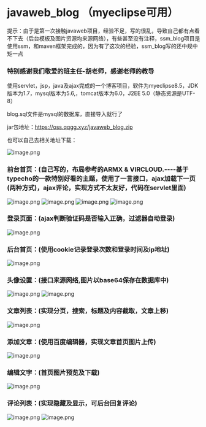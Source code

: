 # javaweb_blog （myeclipse可用）

提示：由于是第一次接触javaweb项目，经验不足，写的很乱，导致自己都有点看不下去（后台模板及图片资源均来源网络），有些甚至没有注释，ssm_blog项目是使用ssm，和maven框架完成的，因为有了这次的经验，ssm_blog写的还中规中矩一点

### 特别感谢我们敬爱的班主任-胡老师，感谢老师的教导

使用servlet，jsp，java及ajax完成的一个博客项目，软件为myeclipse8.5，JDK版本为1.7，mysql版本为5.6,，tomcat版本为6.0，J2EE 5.0（静态资源是UTF-8）

blog.sql文件是mysql的数据库，直接导入就行了

jar包地址：https://oss.qqgg.xyz/javaweb_blog.zip

也可以自己去相关地址下载：

![image.png](http://ww1.sinaimg.cn/large/005KupFKgy1gcml5xlcwyj309g08umxc.jpg)




### 前台首页：(自己写的，布局参考的ARMX & VIRCLOUD.----基于typecho的一款特别好看的主题，使用了一言接口，ajax加载下一页(两种方式)，ajax评论，实现方式不太友好，代码在servlet里面)
![image.png](http://ww1.sinaimg.cn/large/005KupFKgy1gckqld7zhkj31hc0q7nla.jpg)
![image.png](http://ww1.sinaimg.cn/large/005KupFKgy1gckqlnv2pzj31hc0q7dkl.jpg)
![image.png](http://ww1.sinaimg.cn/large/005KupFKgy1gckqm9dse3j31hc0q5aij.jpg)
![image.png](http://ww1.sinaimg.cn/large/005KupFKgy1gckqnt9vkwj31hc0q6q6w.jpg)


### 登录页面：(ajax判断验证码是否输入正确，过滤器自动登录)
![image.png](http://ww1.sinaimg.cn/large/005KupFKgy1gckpyfy2qkj31hc0q6wk3.jpg)

### 后台首页：(使用cookie记录登录次数和登录时间及ip地址)
![image.png](http://ww1.sinaimg.cn/large/005KupFKgy1gckq1fknatj31hc0q6td2.jpg)

### 头像设置：(接口来源网络,图片以base64保存在数据库中)
![image.png](http://ww1.sinaimg.cn/large/005KupFKgy1gckq5z4s8vj31hc0q7437.jpg)
![image.png](http://ww1.sinaimg.cn/large/005KupFKgy1gckq7clwexj31hc0smdwu.jpg)

### 文章列表：(实现分页，搜索，标题及内容截取，文章上移)
![image.png](http://ww1.sinaimg.cn/large/005KupFKgy1gckq8966h3j31hc0q6q7d.jpg)

### 添加文章：(使用百度编辑器，实现文章首页图片上传)
![image.png](http://ww1.sinaimg.cn/large/005KupFKgy1gckqch1ol6j31hc0q542f.jpg)

### 编辑文字：(首页图片预览及下载)
![image.png](http://ww1.sinaimg.cn/large/005KupFKgy1gckqe62s3oj31hc0q7td5.jpg)

### 评论列表：(实现隐藏及显示，可后台回复评论)
![image.png](http://ww1.sinaimg.cn/large/005KupFKgy1gckqgmuevej31hc0q70wu.jpg)
![image.png](http://ww1.sinaimg.cn/large/005KupFKgy1gckqgzliivj31hc0qdacw.jpg)

